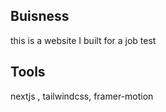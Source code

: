 

## Buisness

this is a website I built for a job test 

## Tools
nextjs , tailwindcss, framer-motion


